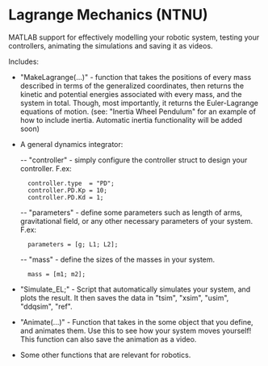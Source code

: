 # Lagrange Mechanics (NTNU)
MATLAB support for effectively modelling your robotic system, testing your controllers, animating the simulations and saving it as videos.

Includes:
- "MakeLagrange(...)" - function that takes the positions of every mass described in terms of the generalized coordinates, then returns the kinetic and potential energies associated with every mass, and the system in total. Though, most importantly, it returns the Euler-Lagrange equations of motion. (see: "Inertia Wheel Pendulum" for an example of how to include inertia. Automatic inertia functionality will be added soon)

- A general dynamics integrator:

    -- "controller" - simply configure the controller struct to design your controller. F.ex:

        controller.type  = "PD"; 
        controller.PD.Kp = 10; 
        controller.PD.Kd = 1;

    -- "parameters" - define some parameters such as length of arms, gravitational field, or any other necessary parameters of your system. F.ex: 
    
        parameters = [g; L1; L2];

    -- "mass"       - define the sizes of the masses in your system. 
    
        mass = [m1; m2];

- "Simulate_EL;" - Script that automatically simulates your system, and plots the result. It then saves the data in "tsim", "xsim", "usim", "ddqsim", "ref".

- "Animate(...)" - Function that takes in the some object that you define, and animates them. Use this to see how your system moves yourself! This function can also save the animation as a video.

- Some other functions that are relevant for robotics.
